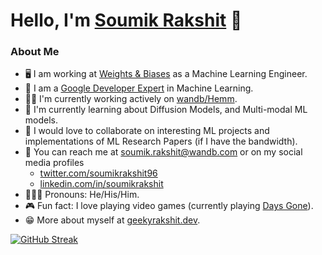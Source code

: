 # Hello, I'm [Soumik Rakshit](https://geekyrakshit.dev/) 👋

### About Me

- 🖥️ I am working at [Weights & Biases](https://wandb.ai/site) as a Machine Learning Engineer.
- 📣 I am a [Google Developer Expert](https://developers.google.com/community/experts/directory/profile/profile-soumik-rakshit) in Machine Learning.
- 👷‍♂️ I'm currently working actively on [wandb/Hemm](https://github.com/wandb/Hemm).
- 🌱 I'm currently learning about Diffusion Models, and Multi-modal ML models.
- 👬 I would love to collaborate on interesting ML projects and implementations of ML Research Papers (if I have the bandwidth).
- 📲 You can reach me at soumik.rakshit@wandb.com or on my social media profiles
  - [twitter.com/soumikrakshit96](https://twitter.com/soumikrakshit96)
  - [linkedin.com/in/soumikrakshit](https://linkedin.com/in/soumikrakshit)
- 🧔🏽‍♂️ Pronouns: He/His/Him.
- 🎮 Fun fact: I love playing video games (currently playing [Days Gone](https://store.playstation.com/en-in/product/EP9000-CUSA09175_00-DAYSGONECOMPLETE)).
- 😁 More about myself at [geekyrakshit.dev](https://geekyrakshit.dev).


[![GitHub Streak](http://github-readme-streak-stats.herokuapp.com?user=soumik12345&theme=dark)](https://git.io/streak-stats)
